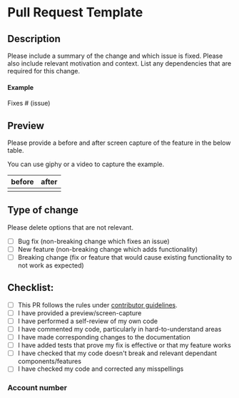 # Pull Request Template

## Description

Please include a summary of the change and which issue is fixed. Please also include relevant motivation and context. List any dependencies that are required for this change.

#### Example

Fixes # (issue)



## Preview

Please provide a before and after screen capture of the feature in the below table.

You can use giphy or a video to capture the example.

before | after
--- | ---
<before> | <after>


## Type of change

Please delete options that are not relevant.

- [ ] Bug fix (non-breaking change which fixes an issue)
- [ ] New feature (non-breaking change which adds functionality)
- [ ] Breaking change (fix or feature that would cause existing functionality to not work as expected)

## Checklist:

- [ ] This PR follows the rules under [contributor guidelines](https://github.com/LeapChain/Website#contributing).
- [ ] I have provided a preview/screen-capture
- [ ] I have performed a self-review of my own code
- [ ] I have commented my code, particularly in hard-to-understand areas
- [ ] I have made corresponding changes to the documentation
- [ ] I have added tests that prove my fix is effective or that my feature works
- [ ] I have checked that my code doesn't break and relevant dependant components/features
- [ ] I have checked my code and corrected any misspellings

### Account number
<paste your account number here>
